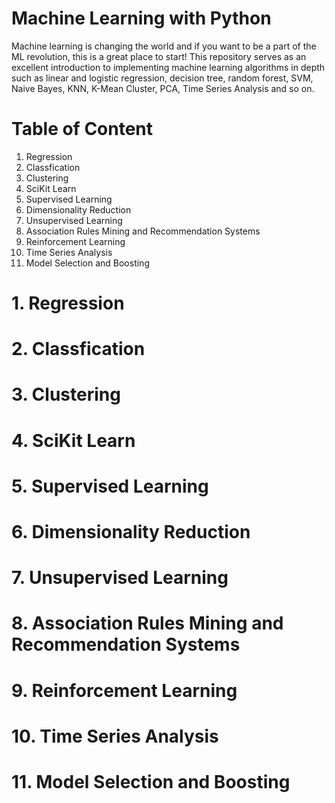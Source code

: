 # Machine Learning with Python
Machine learning is changing the world and if you want to be a part of the ML revolution, this is a great place to start! This repository serves as an excellent introduction to implementing machine learning algorithms in depth such as linear and logistic regression, decision tree, random forest, SVM, Naive Bayes, KNN, K-Mean Cluster, PCA, Time Series Analysis and so on.

# Table of Content
1. Regression
2. Classfication
3. Clustering
4. SciKit Learn
5. Supervised Learning
6. Dimensionality Reduction
7. Unsupervised Learning
8. Association Rules Mining and Recommendation Systems
9. Reinforcement Learning
10. Time Series Analysis
11. Model Selection and Boosting


# 1. Regression


# 2. Classfication


# 3. Clustering


# 4. SciKit Learn


# 5. Supervised Learning


# 6. Dimensionality Reduction


# 7. Unsupervised Learning


# 8. Association Rules Mining and Recommendation Systems


# 9. Reinforcement Learning


# 10. Time Series Analysis


# 11. Model Selection and Boosting

